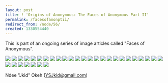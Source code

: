 ```yaml
---
layout: post
title: ! 'Origins of Anonymous: The Faces of Anonymous Part II'
permalink: /facesofanonptii/
redirect_from: /node/56/
created: 1330554440
---
```

This is part of an ongoing series of image articles called "Faces of Anonymous".

![](/originsofanon/1257139595386.jpg)
![](/originsofanon/1257139719000.png)
![](/originsofanon/1257139818914.jpg)
![](/originsofanon/1257140956709.png)
![](/originsofanon/1257740425097.jpg)
![](/originsofanon/1259078869773.jpg)
![](/originsofanon/1259801802751.gif)
![](/originsofanon/1263448289478.png)
![](/originsofanon/1263449415744.png)
![](/originsofanon/1264530869465.jpg)
![](/originsofanon/1264606015020.png)
![](/originsofanon/1265191949623.jpg)
![](/originsofanon/1265490268088.jpg)
![](/originsofanon/1265726302102.jpg)
![](/originsofanon/1265727458459.jpg)
![](/originsofanon/1266236204628.jpg)
![](/originsofanon/1266236297041.jpg)
![](/originsofanon/1266268681448.png)
![](/originsofanon/1266272535391.png)
![](/originsofanon/1266275383375.jpg)
![](/originsofanon/1266287474814.png)
![](/originsofanon/1266337547295.jpg)
![](/originsofanon/1266337581062.jpg)
![](/originsofanon/1266337886956.jpg)
![](/originsofanon/1266338194759.jpg)
![](/originsofanon/1266348571585.jpg)
![](/originsofanon/1266467316836.jpg)
![](/originsofanon/1266529379550.jpg)
![](/originsofanon/1266532291254.png)
![](/originsofanon/1266615912784.png)
![](/originsofanon/1266784174435.jpg)
![](/originsofanon/1266807327972.jpg)

Ndee "Jkid" Okeh (YSJkid@gmail.com)
